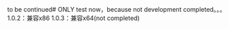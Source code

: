 to be continued# 
ONLY test now，because not development completed。。。
1.0.2：兼容x86
1.0.3：兼容x64(not completed)
